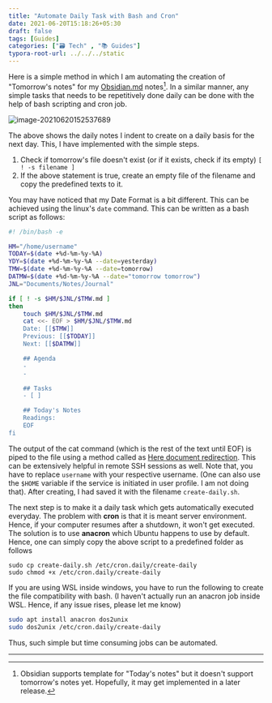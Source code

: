 ```yaml
---
title: "Automate Daily Task with Bash and Cron"
date: 2021-06-20T15:18:26+05:30
draft: false
tags: [Guides]
categories: ["🗃️ Tech" , "📚 Guides"]
typora-root-url: ../../../static
---
```


Here is a simple method in which I am automating the creation of "Tomorrow's notes" for my [Obsidian.md](https://obsidian.md/) notes[^1]. In a similar manner, any simple tasks that needs to be repetitively done daily can be done with the help of bash scripting and cron job.

![image-20210620152537689](/images/2021/automate-daily-task-with-bash-and-cron/image-20210620152537689.png)

The above shows the daily notes I indent to create on a daily basis for the next day. This, I have implemented with the simple steps.

1. Check if tomorrow's file doesn't exist (or if it exists, check if its empty) `[ ! -s filename ]`
2. If the above statement is true, create an empty file of the filename and copy the predefined texts to it.

You may have noticed that my Date Format is a bit different. This can be achieved using the linux's `date` command. This can be written as a bash script as follows:

```bash
#! /bin/bash -e

HM="/home/username"
TODAY=$(date +%d-%m-%y-%A)
YDY=$(date +%d-%m-%y-%A --date=yesterday)
TMW=$(date +%d-%m-%y-%A --date=tomorrow)
DATMW=$(date +%d-%m-%y-%A --date="tomorrow tomorrow")
JNL="Documents/Notes/Journal"

if [ ! -s $HM/$JNL/$TMW.md ]
then
	touch $HM/$JNL/$TMW.md
	cat <<- EOF > $HM/$JNL/$TMW.md
	Date: [[$TMW]]
	Previous: [[$TODAY]]  
	Next: [[$DATMW]]

	## Agenda
	- 
	- 

	## Tasks
	- [ ] 

	## Today's Notes
	Readings:
	EOF
fi
```

The output of the cat command (which is the rest of the text until EOF) is piped to the file using a method called as [Here document redirection](https://linuxize.com/post/bash-heredoc/). This can be extensively helpful in remote SSH sessions as well. Note that, you have to replace `username` with your respective username. (One can also use the `$HOME` variable if the service is initiated in user profile. I am not doing that). After creating, I had saved it with the filename `create-daily.sh`. 

The next step is to make it a daily task which gets automatically executed everyday. The problem with **cron** is that it is meant server environment. Hence, if your computer resumes after a shutdown, it won't get executed. The solution is to use **anacron** which Ubuntu happens to use by default. Hence, one can simply copy the above script to a predefined folder as follows

```shell
sudo cp create-daily.sh /etc/cron.daily/create-daily
sudo chmod +x /etc/cron.daily/create-daily
```

If you are using WSL inside windows, you have to run the following to create the file compatibility with bash. (I haven't actually run an anacron job inside WSL. Hence, if any issue rises, please let me know)

```bash
sudo apt install anacron dos2unix
sudo dos2unix /etc/cron.daily/create-daily
```

Thus, such simple but time consuming jobs can be automated.

---

[^1]: Obsidian supports template for "Today's notes" but it doesn't support tomorrow's notes yet. Hopefully, it may get implemented in a later release.

